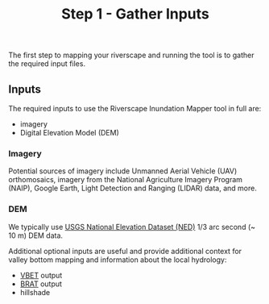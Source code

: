 ﻿---
title: Step 1 - Gather Inputs
weight: 1
---
The first step to mapping your riverscape and running the tool is to gather the required input files.

## Inputs

The required inputs to use the Riverscape Inundation Mapper tool in full are:
- imagery
- Digital Elevation Model (DEM)

### Imagery
Potential sources of imagery include Unmanned Aerial Vehicle (UAV) orthomosaics, imagery from the National Agriculture Imagery Program (NAIP), Google Earth, Light Detection and Ranging (LIDAR) data, and more.
### DEM
We typically use [USGS National Elevation Dataset (NED)](https://viewer.nationalmap.gov/basic/) 1/3 arc second (~ 10 m) DEM data.

Additional optional inputs are useful and provide additional context for valley bottom mapping and information about the local hydrology:
- [VBET](http://rcat.riverscapes.xyz/Documentation/Version_1.0/VBET.html#toc-valley-bottom-extraction-tool-vbet-) output
- [BRAT](https://brat.riverscapes.xyz/) output
- hillshade